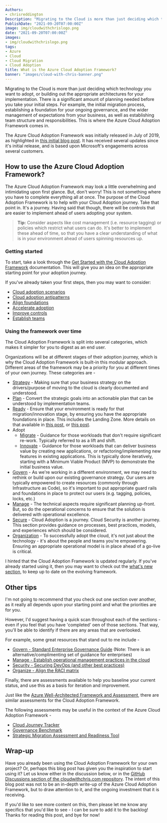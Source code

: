 ```yaml
---
Authors: 
- chrisreddington
Description: "Migrating to the Cloud is more than just deciding which technology you want to adopt, or building out the appropriate architectures for your implementation. There is a significant amount of planning needed before you take your initial steps. For example, the initial migration process, establishing a foundation for your ongoing governance, and the wider management of expectations from your business, as well as establishing team structure and responsibilities. This is where the Azure Cloud Adoption Framework comes in."
PublishDate: "2021-09-20T07:00:00Z"
image: img/cloudwithchrislogo.png
date: "2021-09-20T07:00:00Z"
images:
- img/cloudwithchrislogo.png
tags:
- Azure
- Cloud
- Cloud Migration
- Cloud Adoption
title: What is the Azure Cloud Adoption Framework?
banner: "images/cloud-with-chris-banner.png"
---
```

Migrating to the Cloud is more than just deciding which technology you want to adopt, or building out the appropriate architectures for your implementation. There is a significant amount of planning needed before you take your initial steps. For example, the initial migration process, establishing a foundation for your ongoing governance, and the wider management of expectations from your business, as well as establishing team structure and responsibilities. This is where the Azure Cloud Adoption Framework comes in.

The Azure Cloud Adoption Framework was initially released in July of 2019, as highlighted in [this initial blog post](https://azure.microsoft.com/en-us/updates/introducing-the-microsoft-cloud-adoption-framework-for-azure/). It has received several updates since it's initial release, and is based upon Microsoft's engagements across several customers.

## How to use the Azure Cloud Adoption Framework?

The Azure Cloud Adoption Framework may look a little overwhelming and intimidating upon first glance. But, don't worry! This is not something where you have to complete everything all at once. The purpose of the Cloud Adoption Framework is to help with your Cloud Adoption journey. Take that point in. It's a journey. Having said that though, there will be controls that are easier to implement ahead of users adopting your system.

> **Tip:** Consider aspects like cost management (i.e. resource tagging) or policies which restrict what users can do. It's better to implement these ahead of time, so that you have a clear understanding of what is in your environment ahead of users spinning resources up.

### Getting started

To start, take a look through the [Get Started with the Cloud Adoption Framework](https://docs.microsoft.com/en-us/azure/cloud-adoption-framework/get-started/#cloud-adoption-scenarios) documentation. This will give you an idea on the appropriate starting point for your adoption journey.

If you've already taken your first steps, then you may want to consider:

* [Cloud adoption scenarios](https://docs.microsoft.com/en-us/azure/cloud-adoption-framework/get-started/#cloud-adoption-scenarios)
* [Cloud adoption antipatterns](https://docs.microsoft.com/en-us/azure/cloud-adoption-framework/get-started/#cloud-adoption-antipatterns)
* [Align foundations](https://docs.microsoft.com/en-us/azure/cloud-adoption-framework/get-started/#align-foundation)
* [Accelerate adoption](https://docs.microsoft.com/en-us/azure/cloud-adoption-framework/get-started/#accelerate-adoption)
* [Improve controls](https://docs.microsoft.com/en-us/azure/cloud-adoption-framework/get-started/#improve-controls)
* [Establish teams](https://docs.microsoft.com/en-us/azure/cloud-adoption-framework/get-started/#establish-teams)

### Using the framework over time

The Cloud Adoption Framework is split into several categories, which makes it simpler for you to digest as an end user.

Organizations will be at different stages of their adoption journey, which is why the Cloud Adoption Framework is built-in this modular approach. Different areas of the framework may be a priority for you at different times of your own journey. These categories are -

* [Strategy](https://docs.microsoft.com/en-us/azure/cloud-adoption-framework/strategy/) - Making sure that your business strategy on the drivers/purpose of moving to the cloud is clearly documented and understood.
* [Plan](https://docs.microsoft.com/en-us/azure/cloud-adoption-framework/plan/) - Convert the strategic goals into an actionable plan that can be understood by implementation teams.
* [Ready](https://docs.microsoft.com/en-us/azure/cloud-adoption-framework/ready/) - Ensure that your environment is ready for that migration/innovation stage, by ensuring you have the appropriate foundations in place. This includes the Landing Zone. More details on that available in [this post](/episode/migrating-to-the-cloud/), or [this post](/episode/intro-to-landing-zones/).
* Adopt
  * [Migrate](https://docs.microsoft.com/en-us/azure/cloud-adoption-framework/migrate/) - Guidance for those workloads that don't require significant re-work. Typically referred to as a lift and shift.
  * [Innovate](https://docs.microsoft.com/en-us/azure/cloud-adoption-framework/innovate/) - Guidance for those workloads that can deliver business value by creating new applications, or refactoring/implementing new features in existing applications. This is typically done iteratively, starting with a Minimum Viable Product (MVP) to demonstrate the initial business value.
* [Govern](https://docs.microsoft.com/en-us/azure/cloud-adoption-framework/govern/) - As we're working in a different environment, we may need to rethink or build upon our existing governance strategy. Our users are typically empowered to create resources (commonly through Infrastructure as Code), so it's important to put appropriate guard rails and foundations in place to protect our users (e.g. tagging, policies, locks, etc.)
* [Manage](https://docs.microsoft.com/en-us/azure/cloud-adoption-framework/manage/) - The technical aspects require significant planning up-front. But, so do the operational concerns to ensure that the solution is delivered with operational excellence.
* [Secure](https://docs.microsoft.com/en-us/azure/cloud-adoption-framework/secure/) - Cloud Adoption is a journey. Cloud Security is another journey. This section provides guidance on processes, best practices, models, and experiences which should be considered.
* [Organization](https://docs.microsoft.com/en-us/azure/cloud-adoption-framework/organize/) - To successfully adopt the cloud, it's not just about the technology - it's about the people and teams you're empowering. Ensuring an appropriate operational model is in place ahead of a go-live is critical.

I hinted that the Cloud Adoption Framework is updated regularly. If you've already started using it, then you may want to check out the [what's new section](https://docs.microsoft.com/en-us/azure/cloud-adoption-framework/get-started/whats-new), to keep up to date on the evolving framework.

## Other tips

I'm not going to recommend that you check out one section over another, as it really all depends upon your starting point and what the priorities are for you.

However, I'd suggest having a quick scan throughout each of the sections - even if you feel that you have 'completed' oen of those sections. That way, you'll be able to identify if there are any areas that are overlooked.

For example, some great resources that stand out to me include -

* [Govern - Standard Enterprise Governance Guide](https://docs.microsoft.com/en-us/azure/cloud-adoption-framework/govern/guides/standard/) (Note: There is an alternative/complimenting set of guidance for enterprises)
* [Manage - Establish operational management practices in the cloud](https://docs.microsoft.com/en-us/azure/cloud-adoption-framework/manage/best-practices)
* [Security - Securing DevOps (and other best practices)](https://docs.microsoft.com/en-us/azure/cloud-adoption-framework/secure/best-practices/secure-devops)
* [Organize - Align the RACI matrix](https://docs.microsoft.com/en-us/azure/cloud-adoption-framework/organize/raci-alignment)

Finally, there are assessments available to help you baseline your current status, and use this as a basis for iteration and improvement.

Just like the [Azure Well-Architected Framework and Assessment](/blog/azure-well-architected-framework/), there are similar assessments for the Cloud Adoption Framework.

The following assessments may be useful in the context of the Azure Cloud Adoption Framework -

* [Cloud Journey Tracker](https://docs.microsoft.com/en-us/assessments/?mode=pre-assessment&id=cloud-journey-tracker)
* [Governance Benchmark](https://www.cafbaseline.com/)
* [Strategic Migration Assessment and Readiness Tool](https://docs.microsoft.com/en-us/assessments/?mode=pre-assessment&id=Strategic-Migration-Assessment)

## Wrap-up

Have you already been using the Cloud Adoption Framework for your own project? Or, perhaps this blog post has given you the inspiration to start using it? Let us know either in the discussion below, or in the [GitHub Discussions section of the cloudwithchris.com repository](https://github.com/CloudWithChris/cloudwithchris.com/discussions). The intent of this blog post was not to be an in-depth write-up of the Azure Cloud Adoption Framework, but to draw attention to it, and the ongoing investment that it is receiving.

If you'd like to see more content on this, then please let me know any specifics that you'd like to see - I can be sure to add it to the backlog! Thanks for reading this post, and bye for now!
